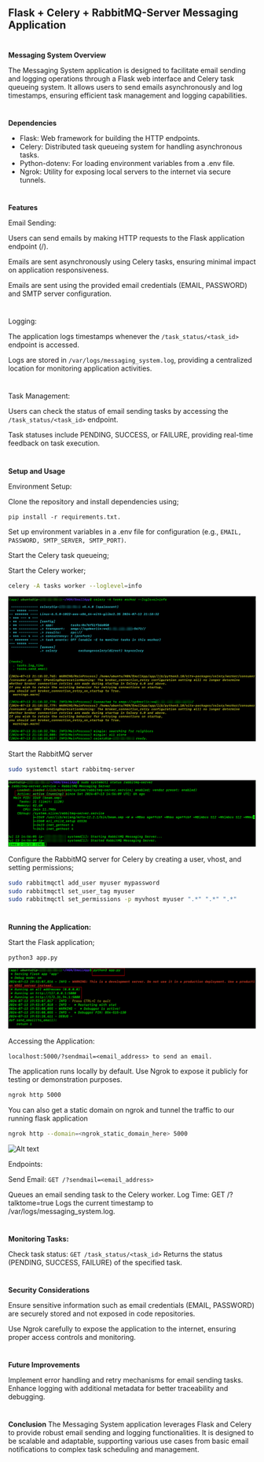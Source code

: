 ## Flask + Celery + RabbitMQ-Server Messaging Application

#

**Messaging System Overview**

The Messaging System application is designed to facilitate email sending and logging operations through a Flask web interface and Celery task queueing system. It allows users to send emails asynchronously and log timestamps, ensuring efficient task management and logging capabilities.

#

**Dependencies**

- Flask: Web framework for building the HTTP endpoints.
- Celery: Distributed task queueing system for handling asynchronous tasks.
- Python-dotenv: For loading environment variables from a .env file.
- Ngrok: Utility for exposing local servers to the internet via secure tunnels.

#

**Features**

Email Sending:

Users can send emails by making HTTP requests to the Flask application endpoint (/).

Emails are sent asynchronously using Celery tasks, ensuring minimal impact on application responsiveness.

Emails are sent using the provided email credentials (EMAIL, PASSWORD) and SMTP server configuration.

#

Logging:

The application logs timestamps whenever the `/task_status/<task_id>` endpoint is accessed.

Logs are stored in `/var/logs/messaging_system.log`, providing a centralized location for monitoring application activities.

#

Task Management:

Users can check the status of email sending tasks by accessing the `/task_status/<task_id>` endpoint.

Task statuses include PENDING, SUCCESS, or FAILURE, providing real-time feedback on task execution.

#

**Setup and Usage**

Environment Setup:

Clone the repository and install dependencies using;

```pthon
pip install -r requirements.txt.
```

Set up environment variables in a .env file for configuration (e.g., `EMAIL, PASSWORD, SMTP_SERVER, SMTP_PORT)`.

Start the Celery task queueing;

Start the Celery worker;

```sh
celery -A tasks worker --loglevel=info
```

![Alt text](image-1.png)

Start the RabbitMQ server

```sh
sudo systemctl start rabbitmq-server
```

![Alt text](image-2.png)

Configure the RabbitMQ server for Celery by creating a user, vhost, and setting permissions;

```sh
sudo rabbitmqctl add_user myuser mypassword
sudo rabbitmqctl set_user_tag myuser
sudo rabbitmqctl set_permissions -p myvhost myuser ".*" ".*" ".*"
```

#

**Running the Application:**

Start the Flask application;

```python
python3 app.py
```

![Alt text](image.png)

Accessing the Application:

```
localhost:5000/?sendmail=<email_address> to send an email.
```

The application runs locally by default. Use Ngrok to expose it publicly for testing or demonstration purposes.

```sh
ngrok http 5000
```

You can also get a static domain on ngrok and tunnel the traffic to our running flask application

```bash
ngrok http --domain=<ngrok_static_domain_here> 5000
```

![Alt text](image-3.png)

Endpoints:

Send Email: `GET /?sendmail=<email_address>`

Queues an email sending task to the Celery worker.
Log Time: GET /?talktome=true
Logs the current timestamp to /var/logs/messaging_system.log.

#

**Monitoring Tasks:**

Check task status: `GET /task_status/<task_id>`
Returns the status (PENDING, SUCCESS, FAILURE) of the specified task.

#

**Security Considerations**

Ensure sensitive information such as email credentials (EMAIL, PASSWORD) are securely stored and not exposed in code repositories.

Use Ngrok carefully to expose the application to the internet, ensuring proper access controls and monitoring.

#

**Future Improvements**

Implement error handling and retry mechanisms for email sending tasks.
Enhance logging with additional metadata for better traceability and debugging.

#

**Conclusion**
The Messaging System application leverages Flask and Celery to provide robust email sending and logging functionalities. It is designed to be scalable and adaptable, supporting various use cases from basic email notifications to complex task scheduling and management.
